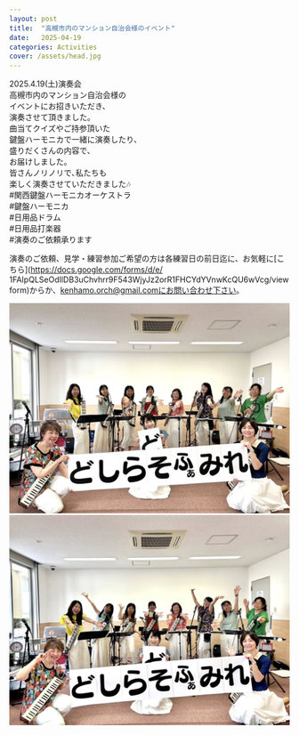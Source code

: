 ```yaml
---
layout: post
title:  "高槻市内のマンション自治会様のイベント"  
date:   2025-04-19 
categories: Activities
cover: /assets/head.jpg
---
```

  
2025.4.19(土)演奏会  
高槻市内のマンション自治会様の  
イベントにお招きいただき、  
演奏させて頂きました｡  
曲当てクイズやご持参頂いた  
鍵盤ハーモニカで一緒に演奏したり、  
盛りだくさんの内容で､  
お届けしました｡  
皆さんノリノリで､私たちも  
楽しく演奏させていただきました🎶  
#関西鍵盤ハーモニカオーケストラ  
#鍵盤ハーモニカ  
#日用品ドラム  
#日用品打楽器  
#演奏のご依頼承ります  
  
演奏のご依頼、見学・練習参加ご希望の方は各練習日の前日迄に、お気軽に[こちら](https://docs.google.com/forms/d/e/  1FAIpQLSeOdIlDB3uChvhrr9F543WjyJz2orR1FHCYdYVnwKcQU6wVcg/viewform)からか、kenhamo.orch@gmail.comにお問い合わせ下さい。 
  
<img border="0" src="/assets/20250419-1.jpg">  
<img border="0" src="/assets/20250419-2.jpg">  


